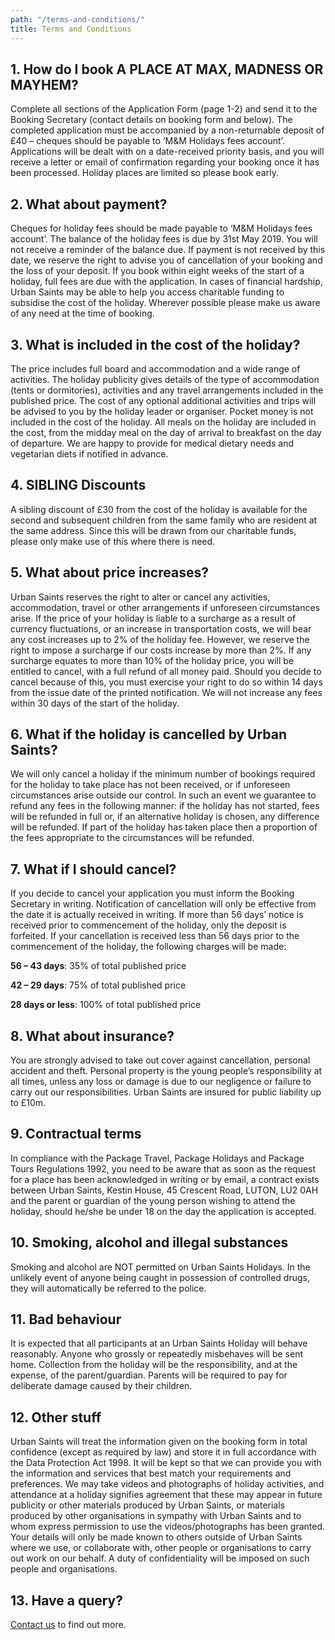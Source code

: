 ```yaml
---
path: "/terms-and-conditions/"
title: Terms and Conditions
---
```

## 1. How do I book A PLACE AT MAX, MADNESS OR MAYHEM?

Complete all sections of the Application Form (page 1-2) and send it to the Booking Secretary (contact details on booking form and below). The completed application must be accompanied by a non-returnable deposit of £40 – cheques should be payable to ‘M&M Holidays fees account’. Applications will be dealt with on a date-received priority basis, and you will receive a letter or email of confirmation regarding your booking once it has been processed. Holiday places are limited so please book early.

## 2. What about payment?

Cheques for holiday fees should be made payable to ‘M&M Holidays fees account’. The balance of the holiday fees is due by 31st May 2019. You will not receive a reminder of the balance due. If payment is not received by this date, we reserve the right to advise you of cancellation of your booking and the loss of your deposit. If you book within eight weeks of the start of a holiday, full fees are due with the application. In cases of financial hardship, Urban Saints may be able to help you access charitable funding to subsidise the cost of the holiday. Wherever possible please make us aware of any need at the time of booking. 

## 3. What is included in the cost of the holiday?

The price includes full board and accommodation and a wide range of activities. The holiday publicity gives details of the type of accommodation (tents or dormitories), activities and any travel arrangements included in the published price. The cost of any optional additional activities and trips will be advised to you by the holiday leader or organiser. Pocket money is not included in the cost of the holiday. All meals on the holiday are included in the cost, from the midday meal on the day of arrival to breakfast on the day of departure. We are happy to provide for medical dietary needs and vegetarian diets if notified in advance.

## 4. SIBLING Discounts

A sibling discount of £30 from the cost of the holiday is available for the second and subsequent children from the same family who are resident at the same address. Since this will be drawn from our charitable funds, please only make use of this where there is need. 

## 5. What about price increases?

Urban Saints reserves the right to alter or cancel any activities, accommodation, travel or other arrangements if unforeseen circumstances arise. If the price of your holiday is liable to a surcharge as a result of currency fluctuations, or an increase in transportation costs, we will bear any cost increases up to 2% of the holiday fee. However, we reserve the right to impose a surcharge if our costs increase by more than 2%. If any surcharge equates to more than 10% of the holiday price, you will be entitled to cancel, with a full refund of all money paid. Should you decide to cancel because of this, you must exercise your right to do so within 14 days from the issue date of the printed notification. We will not increase any fees within 30 days of the start of the holiday.

## 6. What if the holiday is cancelled by Urban Saints?

We will only cancel a holiday if the minimum number of bookings required for the holiday to take place has not been received, or if unforeseen circumstances arise outside our control. In such an event we guarantee to refund any fees in the following manner: if the holiday has not started, fees will be refunded in full or, if an alternative holiday is chosen, any difference will be refunded. If part of the holiday has taken place then a proportion of the fees appropriate to the circumstances will be refunded.

## 7. What if I should cancel?

If you decide to cancel your application you must inform the Booking Secretary in writing. Notification of cancellation will only be effective from the date it is actually received in writing. If more than 56 days’ notice is received prior to commencement of the holiday, only the deposit is forfeited. If your cancellation is received less than 56 days prior to the commencement of the holiday, the following charges will be made:

**56 – 43 days**: 35% of total published price

**42 – 29 days**: 75% of total published price

**28 days or less**: 100% of total published price

## 8. What about insurance?

You are strongly advised to take out cover against cancellation, personal accident and theft. Personal property is the young people’s responsibility at all times, unless any loss or damage is due to our negligence or failure to carry out our responsibilities. Urban Saints are insured for public liability up to £10m.

## 9. Contractual terms

In compliance with the Package Travel, Package Holidays and Package Tours Regulations 1992, you need to be aware that as soon as the request for a place has been acknowledged in writing or by email, a contract exists between Urban Saints, Kestin House, 45 Crescent Road, LUTON, LU2 0AH and the parent or guardian of the young person wishing to attend the holiday, should he/she be under 18 on the day the application is accepted.

## 10. Smoking, alcohol and illegal substances

Smoking and alcohol are NOT permitted on Urban Saints Holidays. In the unlikely event of anyone being caught in possession of controlled drugs, they will automatically be referred to the police.

## 11. Bad behaviour

It is expected that all participants at an Urban Saints Holiday will behave reasonably. Anyone who grossly or repeatedly misbehaves will be sent home. Collection from the holiday will be the responsibility, and at the expense, of the parent/guardian. Parents will be required to pay for deliberate damage caused by their children.

## 12. Other stuff

Urban Saints will treat the information given on the booking form in total confidence (except as required by law) and store it in full accordance with the Data Protection Act 1998. It will be kept so that we can provide you with the information and services that best match your requirements and preferences. We may take videos and photographs of holiday activities, and attendance at a holiday signifies agreement that these may appear in future publicity or other materials produced by Urban Saints, or materials produced by other organisations in sympathy with Urban Saints and to whom express permission to use the videos/photographs has been granted. Your details will only be made known to others outside of Urban Saints where we use, or collaborate with, other people or organisations to carry out work on our behalf. A duty of confidentiality will be imposed on such people and organisations.

## 13. Have a query? 

[Contact us](/contact) to find out more.
